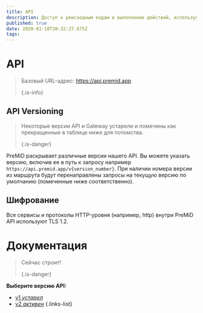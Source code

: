 ```yaml
---
title: API
description: Доступ к реисходным кодам и выполнение действий, используя PreMiD API
published: true
date: 2020-01-18T20:32:27.675Z
tags:
---
```


# API

> Базовый URL-адрес: https://api.premid.app 
> 
> {.is-info}

## API Versioning
> Некоторые версии API и Gateway устарели и помечены как прекращенные в таблице ниже для потомства. 
> 
> {.is-danger}

PreMiD раскрывает различные версии нашего API. Вы можете указать версию, включив ее в путь к запросу например `https://api.premid.app/v{version_number}`. При наличии номера версии из маршрута будут перенаправлены запросы на текущую версию по умолчанию (помеченные ниже соответственно).

## Шифрование

Все сервисы и протоколы HTTP-уровня (например, http) внутри PreMiD API используют TLS 1.2.

# Документация
> Сейчас строит! 
> 
> {.is-danger}

**Выберите версию API:**
- [v1 *устарел*](/dev/api/v1)
- [v2 *активен*](/dev/api/v2)
{.links-list}